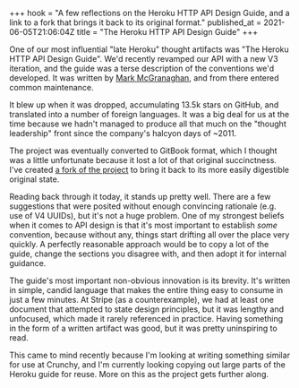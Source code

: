 +++
hook = "A few reflections on the Heroku HTTP API Design Guide, and a link to a fork that brings it back to its original format."
published_at = 2021-06-05T21:06:04Z
title = "The Heroku HTTP API Design Guide"
+++

One of our most influential "late Heroku" thought artifacts was "The Heroku HTTP API Design Guide". We'd recently revamped our API with a new V3 iteration, and the guide was a terse description of the conventions we'd developed. It was written by [Mark McGranaghan](https://twitter.com/mmcgrana), and from there entered common maintenance.

It blew up when it was dropped, accumulating 13.5k stars on GitHub, and translated into a number of foreign languages. It was a big deal for us at the time because we hadn't managed to produce all that much on the "thought leadership" front since the company's halcyon days of ~2011.

The project was eventually converted to GitBook format, which I thought was a little unfortunate because it lost a lot of that original succinctness. I've created [a fork of the project](https://github.com/brandur/heroku-http-api-design) to bring it back to its more easily digestible original state.

Reading back through it today, it stands up pretty well. There are a few suggestions that were posited without enough convincing rationale (e.g. use of V4 UUIDs), but it's not a huge problem. One of my strongest beliefs when it comes to API design is that it's most important to establish _some_ convention, because without any, things start drifting all over the place very quickly. A perfectly reasonable approach would be to copy a lot of the guide, change the sections you disagree with, and then adopt it for internal guidance.

The guide's most important non-obvious innovation is its brevity. It's written in simple, candid language that makes the entire thing easy to consume in just a few minutes. At Stripe (as a counterexample), we had at least one document that attempted to state design principles, but it was lengthy and unfocused, which made it rarely referenced in practice. Having something in the form of a written artifact was good, but it was pretty uninspiring to read.

This came to mind recently because I'm looking at writing something similar for use at Crunchy, and I'm currently looking copying out large parts of the Heroku guide for reuse. More on this as the project gets further along.
